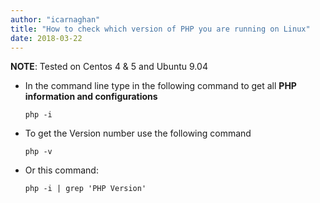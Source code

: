 ```yaml
---
author: "icarnaghan"
title: "How to check which version of PHP you are running on Linux"
date: 2018-03-22
---
```


**NOTE**: Tested on Centos 4 & 5 and Ubuntu 9.04

- In the command line type in the following command to get all **PHP information and configurations**
    
    ```
    php -i
    ```
    
- To get the Version number use the following command
    
    ```
    php -v
    ```
    
- Or this command:
    
    ```
    php -i | grep 'PHP Version'
    ```
